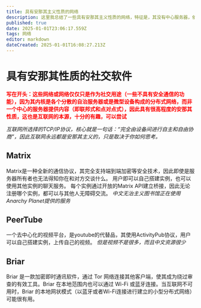 ```yaml
---
title: 具有安那其主义性质的网络
description: 这里我总结了一些具有安那其主义性质的网络，特征是，其没有中心服务器，依赖各个自治的服务器分享信息。
published: true
date: 2025-01-01T23:06:17.559Z
tags: 网络
editor: markdown
dateCreated: 2025-01-01T16:08:27.213Z
---
```


# 具有安那其性质的社交软件
<font color=red>**写在开头：这些网络或网络仅仅只是作为社交用途（一些不具有安全通信的功能），因为其内核是各个分散的自治服务器或是微型设备构成的分布式网络，而非一个中心的服务器提供内容（即联邦式和点对点式），因此具有很高程度的安那其性质，这也是互联网的本源，十分的有趣，可以尝试**</font>

*互联网所选择的TCP/IP协议，核心就是一句话：“完全由设备间进行自主和自由协商”，因此互联网永远都是安那其主义的，只是取决于你如何思考。*

## Matrix
Matrix是一种全新的通信协议，其完全支持端到端加密等安全技术，因此即使是服务器所有者也无法得知你在和对方交谈什么。
用户即可以自己搭建实例，也可以使用其他实例的聊天服务。
每个实例通过开放的Matrix API建立桥接，因此无论注册哪个实例，都可以与其他人无障碍交流。
*中文无治主义图书馆正在使用Anarchy Planet提供的服务*

## PeerTube
一个去中心化的视频平台，是youtube的代替品，其使用ActivityPub协议，用户可以自己搭建实例，上传自己的视频。
*但是视频不是很多，而且中文资源很少*

## Briar
Briar 是一款加密即时通讯软件，通过 Tor 网络连接其他客户端，使其成为绕过审查的有效工具。Briar 在本地范围内也可以通过 Wi-Fi 或蓝牙连接。当互联网不可用时，Briar 的本地网状模式（以蓝牙或者Wi-Fi连接进行建立的小型分布式网络）可能很有用。